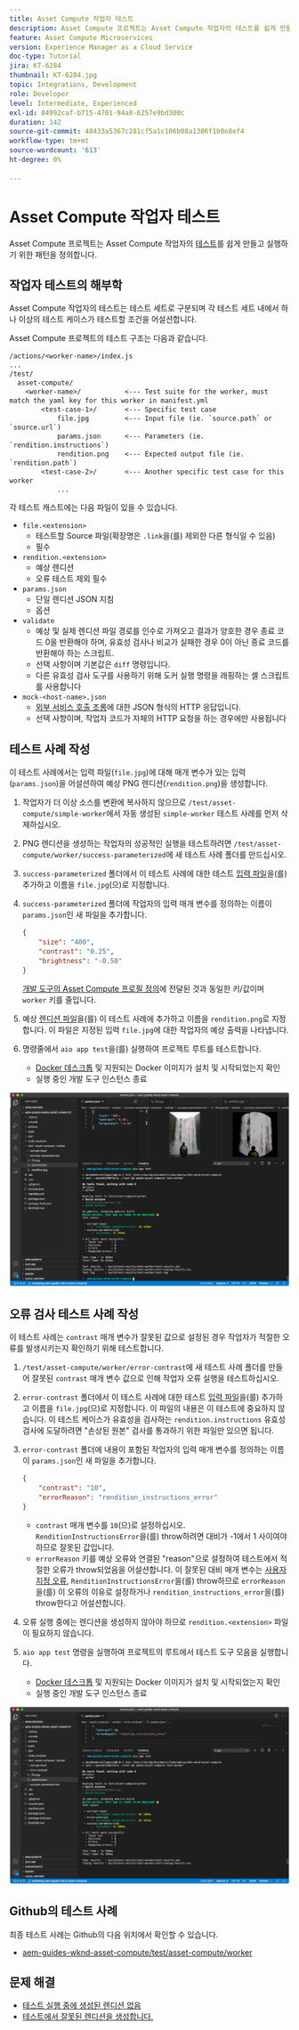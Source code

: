 ```yaml
---
title: Asset Compute 작업자 테스트
description: Asset Compute 프로젝트는 Asset Compute 작업자의 테스트를 쉽게 만들고 실행하기 위한 패턴을 정의합니다.
feature: Asset Compute Microservices
version: Experience Manager as a Cloud Service
doc-type: Tutorial
jira: KT-6284
thumbnail: KT-6284.jpg
topic: Integrations, Development
role: Developer
level: Intermediate, Experienced
exl-id: 04992caf-b715-4701-94a8-6257e9bd300c
duration: 142
source-git-commit: 48433a5367c281cf5a1c106b08a1306f1b0e8ef4
workflow-type: tm+mt
source-wordcount: '613'
ht-degree: 0%

---
```


# Asset Compute 작업자 테스트

Asset Compute 프로젝트는 Asset Compute 작업자의 [테스트](https://experienceleague.adobe.com/docs/asset-compute/using/extend/test-custom-application.html)를 쉽게 만들고 실행하기 위한 패턴을 정의합니다.

## 작업자 테스트의 해부학

Asset Compute 작업자의 테스트는 테스트 세트로 구분되며 각 테스트 세트 내에서 하나 이상의 테스트 케이스가 테스트할 조건을 어설션합니다.

Asset Compute 프로젝트의 테스트 구조는 다음과 같습니다.

```
/actions/<worker-name>/index.js
...
/test/
  asset-compute/
    <worker-name>/           <--- Test suite for the worker, must match the yaml key for this worker in manifest.yml
        <test-case-1>/       <--- Specific test case 
            file.jpg         <--- Input file (ie. `source.path` or `source.url`)
            params.json      <--- Parameters (ie. `rendition.instructions`)
            rendition.png    <--- Expected output file (ie. `rendition.path`)
        <test-case-2>/       <--- Another specific test case for this worker
            ...
```

각 테스트 캐스트에는 다음 파일이 있을 수 있습니다.

+ `file.<extension>`
   + 테스트할 Source 파일(확장명은 `.link`을(를) 제외한 다른 형식일 수 있음)
   + 필수
+ `rendition.<extension>`
   + 예상 렌디션
   + 오류 테스트 제외 필수
+ `params.json`
   + 단일 렌디션 JSON 지침
   + 옵션
+ `validate`
   + 예상 및 실제 렌디션 파일 경로를 인수로 가져오고 결과가 양호한 경우 종료 코드 0을 반환해야 하며, 유효성 검사나 비교가 실패한 경우 0이 아닌 종료 코드를 반환해야 하는 스크립트.
   + 선택 사항이며 기본값은 `diff` 명령입니다.
   + 다른 유효성 검사 도구를 사용하기 위해 도커 실행 명령을 래핑하는 셸 스크립트를 사용합니다
+ `mock-<host-name>.json`
   + [외부 서비스 호출 조롱](https://www.mock-server.com/mock_server/creating_expectations.html)에 대한 JSON 형식의 HTTP 응답입니다.
   + 선택 사항이며, 작업자 코드가 자체의 HTTP 요청을 하는 경우에만 사용됩니다

## 테스트 사례 작성

이 테스트 사례에서는 입력 파일(`file.jpg`)에 대해 매개 변수가 있는 입력(`params.json`)을 어설션하여 예상 PNG 렌디션(`rendition.png`)을 생성합니다.

1. 작업자가 더 이상 소스를 변환에 복사하지 않으므로 `/test/asset-compute/simple-worker`에서 자동 생성된 `simple-worker` 테스트 사례를 먼저 삭제하십시오.
1. PNG 렌디션을 생성하는 작업자의 성공적인 실행을 테스트하려면 `/test/asset-compute/worker/success-parameterized`에 새 테스트 사례 폴더를 만드십시오.
1. `success-parameterized` 폴더에서 이 테스트 사례에 대한 테스트 [입력 파일](./assets/test/success-parameterized/file.jpg)을(를) 추가하고 이름을 `file.jpg`(으)로 지정합니다.
1. `success-parameterized` 폴더에 작업자의 입력 매개 변수를 정의하는 이름이 `params.json`인 새 파일을 추가합니다.

   ```json
   { 
       "size": "400",
       "contrast": "0.25",
       "brightness": "-0.50"
   }
   ```

   [개발 도구의 Asset Compute 프로필 정의](../develop/development-tool.md)에 전달된 것과 동일한 키/값이며 `worker` 키를 줄입니다.

1. 예상 [렌디션 파일](./assets/test/success-parameterized/rendition.png)을(를) 이 테스트 사례에 추가하고 이름을 `rendition.png`로 지정합니다. 이 파일은 지정된 입력 `file.jpg`에 대한 작업자의 예상 출력을 나타냅니다.
1. 명령줄에서 `aio app test`을(를) 실행하여 프로젝트 루트를 테스트합니다.
   + [Docker 데스크톱](../set-up/development-environment.md#docker) 및 지원되는 Docker 이미지가 설치 및 시작되었는지 확인
   + 실행 중인 개발 도구 인스턴스 종료

![테스트 - 성공 ](./assets/test/success-parameterized/result.png)

## 오류 검사 테스트 사례 작성

이 테스트 사례는 `contrast` 매개 변수가 잘못된 값으로 설정된 경우 작업자가 적절한 오류를 발생시키는지 확인하기 위해 테스트합니다.

1. `/test/asset-compute/worker/error-contrast`에 새 테스트 사례 폴더를 만들어 잘못된 `contrast` 매개 변수 값으로 인해 작업자 오류 실행을 테스트하십시오.
1. `error-contrast` 폴더에서 이 테스트 사례에 대한 테스트 [입력 파일](./assets/test/error-contrast/file.jpg)을(를) 추가하고 이름을 `file.jpg`(으)로 지정합니다. 이 파일의 내용은 이 테스트에 중요하지 않습니다. 이 테스트 케이스가 유효성을 검사하는 `rendition.instructions` 유효성 검사에 도달하려면 &quot;손상된 원본&quot; 검사를 통과하기 위한 파일만 있으면 됩니다.
1. `error-contrast` 폴더에 내용이 포함된 작업자의 입력 매개 변수를 정의하는 이름이 `params.json`인 새 파일을 추가합니다.

   ```json
   {
       "contrast": "10",
       "errorReason": "rendition_instructions_error"
   }
   ```

   + `contrast` 매개 변수를 `10`(으)로 설정하십시오. `RenditionInstructionsError`을(를) throw하려면 대비가 -1에서 1 사이여야 하므로 잘못된 값입니다.
   + `errorReason` 키를 예상 오류와 연결된 &quot;reason&quot;으로 설정하여 테스트에서 적절한 오류가 throw되었음을 어설션합니다. 이 잘못된 대비 매개 변수는 [사용자 지정 오류](../develop/worker.md#errors), `RenditionInstructionsError`을(를) throw하므로 `errorReason`을(를) 이 오류의 이유로 설정하거나 `rendition_instructions_error`을(를) throw한다고 어설션합니다.

1. 오류 실행 중에는 렌디션을 생성하지 않아야 하므로 `rendition.<extension>` 파일이 필요하지 않습니다.
1. `aio app test` 명령을 실행하여 프로젝트의 루트에서 테스트 도구 모음을 실행합니다.
   + [Docker 데스크톱](../set-up/development-environment.md#docker) 및 지원되는 Docker 이미지가 설치 및 시작되었는지 확인
   + 실행 중인 개발 도구 인스턴스 종료

![테스트 - 오류 대비](./assets/test/error-contrast/result.png)

## Github의 테스트 사례

최종 테스트 사례는 Github의 다음 위치에서 확인할 수 있습니다.

+ [aem-guides-wknd-asset-compute/test/asset-compute/worker](https://github.com/adobe/aem-guides-wknd-asset-compute/tree/master/test/asset-compute/worker)

## 문제 해결

+ [테스트 실행 중에 생성된 렌디션 없음](../troubleshooting.md#test-no-rendition-generated)
+ [테스트에서 잘못된 렌디션을 생성합니다.](../troubleshooting.md#tests-generates-incorrect-rendition)

